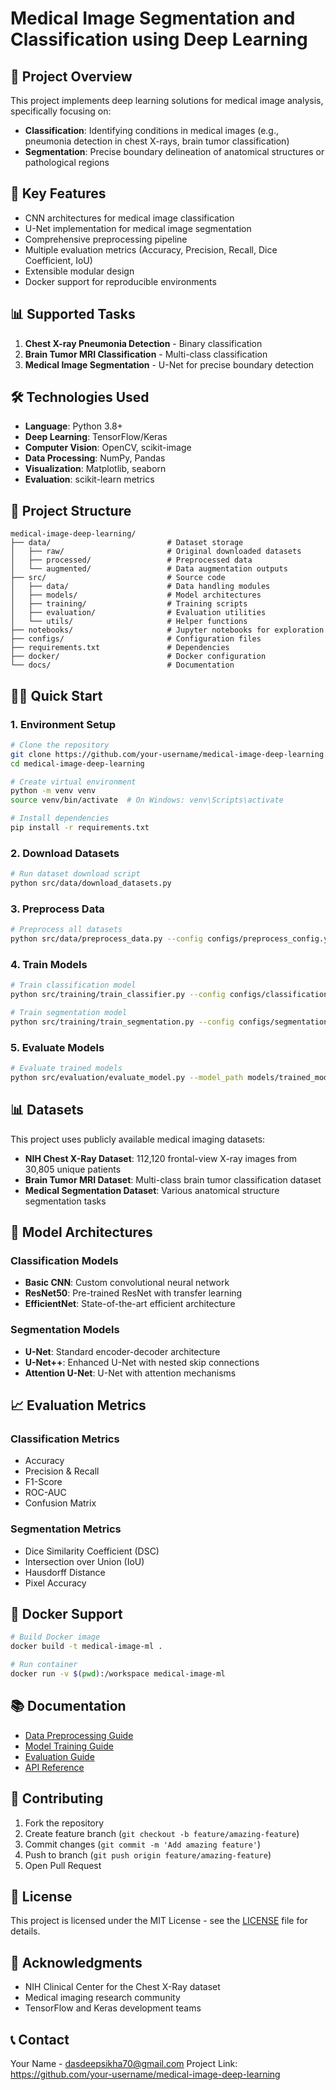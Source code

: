 # Medical Image Segmentation and Classification using Deep Learning

## 🔬 Project Overview
This project implements deep learning solutions for medical image analysis, specifically focusing on:
- **Classification**: Identifying conditions in medical images (e.g., pneumonia detection in chest X-rays, brain tumor classification)
- **Segmentation**: Precise boundary delineation of anatomical structures or pathological regions

## 🚀 Key Features
- CNN architectures for medical image classification
- U-Net implementation for medical image segmentation  
- Comprehensive preprocessing pipeline
- Multiple evaluation metrics (Accuracy, Precision, Recall, Dice Coefficient, IoU)
- Extensible modular design
- Docker support for reproducible environments

## 📊 Supported Tasks
1. **Chest X-ray Pneumonia Detection** - Binary classification
2. **Brain Tumor MRI Classification** - Multi-class classification  
3. **Medical Image Segmentation** - U-Net for precise boundary detection

## 🛠️ Technologies Used
- **Language**: Python 3.8+
- **Deep Learning**: TensorFlow/Keras
- **Computer Vision**: OpenCV, scikit-image
- **Data Processing**: NumPy, Pandas
- **Visualization**: Matplotlib, seaborn
- **Evaluation**: scikit-learn metrics

## 📁 Project Structure
```
medical-image-deep-learning/
├── data/                          # Dataset storage
│   ├── raw/                       # Original downloaded datasets
│   ├── processed/                 # Preprocessed data
│   └── augmented/                 # Data augmentation outputs
├── src/                           # Source code
│   ├── data/                      # Data handling modules
│   ├── models/                    # Model architectures
│   ├── training/                  # Training scripts
│   ├── evaluation/                # Evaluation utilities
│   └── utils/                     # Helper functions
├── notebooks/                     # Jupyter notebooks for exploration
├── configs/                       # Configuration files
├── requirements.txt               # Dependencies
├── docker/                        # Docker configuration
└── docs/                          # Documentation
```

## 🏃‍♂️ Quick Start

### 1. Environment Setup
```bash
# Clone the repository
git clone https://github.com/your-username/medical-image-deep-learning.git
cd medical-image-deep-learning

# Create virtual environment
python -m venv venv
source venv/bin/activate  # On Windows: venv\Scripts\activate

# Install dependencies
pip install -r requirements.txt
```

### 2. Download Datasets
```bash
# Run dataset download script
python src/data/download_datasets.py
```

### 3. Preprocess Data
```bash
# Preprocess all datasets
python src/data/preprocess_data.py --config configs/preprocess_config.yaml
```

### 4. Train Models
```bash
# Train classification model
python src/training/train_classifier.py --config configs/classification_config.yaml

# Train segmentation model
python src/training/train_segmentation.py --config configs/segmentation_config.yaml
```

### 5. Evaluate Models
```bash
# Evaluate trained models
python src/evaluation/evaluate_model.py --model_path models/trained_model.h5
```

## 📊 Datasets
This project uses publicly available medical imaging datasets:
- **NIH Chest X-Ray Dataset**: 112,120 frontal-view X-ray images from 30,805 unique patients
- **Brain Tumor MRI Dataset**: Multi-class brain tumor classification dataset
- **Medical Segmentation Dataset**: Various anatomical structure segmentation tasks

## 🧠 Model Architectures

### Classification Models
- **Basic CNN**: Custom convolutional neural network
- **ResNet50**: Pre-trained ResNet with transfer learning
- **EfficientNet**: State-of-the-art efficient architecture

### Segmentation Models  
- **U-Net**: Standard encoder-decoder architecture
- **U-Net++**: Enhanced U-Net with nested skip connections
- **Attention U-Net**: U-Net with attention mechanisms

## 📈 Evaluation Metrics

### Classification Metrics
- Accuracy
- Precision & Recall
- F1-Score
- ROC-AUC
- Confusion Matrix

### Segmentation Metrics
- Dice Similarity Coefficient (DSC)
- Intersection over Union (IoU)
- Hausdorff Distance
- Pixel Accuracy

## 🐳 Docker Support
```bash
# Build Docker image
docker build -t medical-image-ml .

# Run container
docker run -v $(pwd):/workspace medical-image-ml
```

## 📚 Documentation
- [Data Preprocessing Guide](docs/preprocessing.md)
- [Model Training Guide](docs/training.md)
- [Evaluation Guide](docs/evaluation.md)
- [API Reference](docs/api.md)

## 🤝 Contributing
1. Fork the repository
2. Create feature branch (`git checkout -b feature/amazing-feature`)
3. Commit changes (`git commit -m 'Add amazing feature'`)
4. Push to branch (`git push origin feature/amazing-feature`)
5. Open Pull Request

## 📄 License
This project is licensed under the MIT License - see the [LICENSE](LICENSE) file for details.

## 🙏 Acknowledgments
- NIH Clinical Center for the Chest X-Ray dataset
- Medical imaging research community
- TensorFlow and Keras development teams

## 📞 Contact
Your Name - dasdeepsikha70@gmail.com
Project Link: https://github.com/your-username/medical-image-deep-learning
